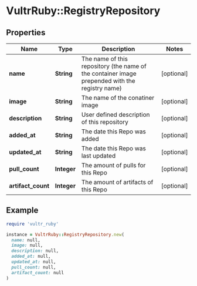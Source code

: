 # VultrRuby::RegistryRepository

## Properties

| Name | Type | Description | Notes |
| ---- | ---- | ----------- | ----- |
| **name** | **String** | The name of this repository (the name of the container image prepended with the registry name) | [optional] |
| **image** | **String** | The name of the conatiner image | [optional] |
| **description** | **String** | User defined description of this repository | [optional] |
| **added_at** | **String** | The date this Repo was added | [optional] |
| **updated_at** | **String** | The date this Repo was last updated | [optional] |
| **pull_count** | **Integer** | The amount of pulls for this Repo | [optional] |
| **artifact_count** | **Integer** | The amount of artifacts of this Repo | [optional] |

## Example

```ruby
require 'vultr_ruby'

instance = VultrRuby::RegistryRepository.new(
  name: null,
  image: null,
  description: null,
  added_at: null,
  updated_at: null,
  pull_count: null,
  artifact_count: null
)
```

